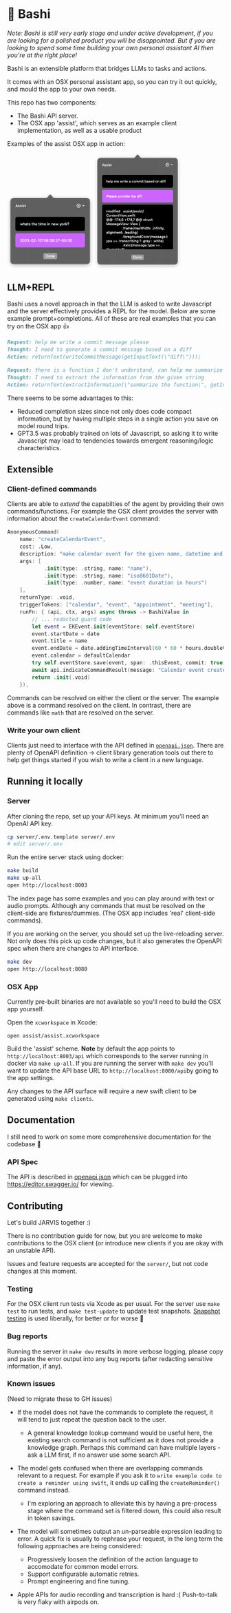 # 🌁 Bashi

_Note: Bashi is still very early stage and under active development, if you are
looking for a polished product you will be disappointed. But if you are looking
to spend some time building your own personal assistant AI then you're at the
right place!_

Bashi is an extensible platform that bridges LLMs to tasks and actions.

It comes with an OSX personal assistant app, so you can try it out
quickly, and mould the app to your own needs.

This repo has two components:

- The Bashi API server.
- The OSX app 'assist', which serves as an example client implementation, as
  well as a usable product

Examples of the assist OSX app in action:

<p float="left">
  <img src="images/example_1.png?raw=true" width="200" />
  <img src="images/example_2.png?raw=true" width="200" />
</p>

## LLM+REPL

Bashi uses a novel approach in that the LLM is asked to write Javascript and the
server effectively provides a REPL for the model. Below are some example
prompt+completions. All of these are real examples that you can try on the OSX
app :+1:

```markdown
Request: help me write a commit message please
Thought: I need to generate a commit message based on a diff
Action: returnText(writeCommitMessage(getInputText(\"diff\")));
```

```markdown
Request: there is a function I don't understand, can help me summarize it?
Thought: I need to extract the information from the given string
Action: returnText(extractInformation(\"summarize the function\", getInputText(\"what is the function?\")))
```

There seems to be some advantages to this:

- Reduced completion sizes since not only does code compact information, but by
  having multiple steps in a single action you save on model round trips.
- GPT3.5 was probably trained on lots of Javascript, so asking it to write Javascript
  may lead to tendencies towards emergent reasoning/logic characteristics.

## Extensible

### Client-defined commands

Clients are able to _extend_ the capabilties of the agent by providing their own
commands/functions. For example the OSX client provides the server with
information about the `createCalendarEvent` command:

```swift
AnonymousCommand(
    name: "createCalendarEvent",
    cost: .Low,
    description: "make calendar event for the given name, datetime and duration",
    args: [
            .init(type: .string, name: "name"),
            .init(type: .string, name: "iso8601Date"),
            .init(type: .number, name: "event duration in hours")
    ],
    returnType: .void,
    triggerTokens: ["calendar", "event", "appointment", "meeting"],
    runFn: { (api, ctx, args) async throws -> BashiValue in
        // ... redacted guard code
        let event = EKEvent.init(eventStore: self.eventStore)
        event.startDate = date
        event.title = name
        event.endDate = date.addingTimeInterval(60 * 60 * hours.doubleValue)
        event.calendar = defaultCalendar
        try self.eventStore.save(event, span: .thisEvent, commit: true)
        await api.indicateCommandResult(message: "Calendar event created")
        return .init(.void)
    }),
```

Commands can be resolved on either the client or the server. The example above
is a command resolved on the client. In contrast, there are commands like `math`
that are resolved on the server.

### Write your own client

Clients just need to interface with the API defined in
[`openapi.json`](server/static/openapi.json). There are plenty of OpenAPI
definition -> client library generation tools out there to help get things
started if you wish to write a client in a new language.

## Running it locally

### Server

After cloning the repo, set up your API keys. At minimum you'll need an OpenAI
API key.

```sh
cp server/.env.template server/.env
# edit server/.env
```

Run the entire server stack using docker:

```sh
make build
make up-all
open http://localhost:8003
```

The index page has some examples and you can play around with text or audio
prompts. Although any commands that must be resolved on the client-side are
fixtures/dummies. (The OSX app includes 'real' client-side commands).

If you are working on the server, you should set up the live-reloading
server. Not only does this pick up code changes, but it also generates the
OpenAPI spec when there are changes to API interface.

```sh
make dev
open http://localhost:8080
```

### OSX App

Currently pre-built binaries are not available so you'll need to build the OSX app yourself.

Open the `xcworkspace` in Xcode:

```
open assist/assist.xcworkspace
```

Build the 'assist' scheme. **Note** by default the app points to
`http://localhost:8003/api` which corresponds to the server running in docker
via `make up-all`. If you are running the server with `make dev` you'll want to
update the API base URL to `http://localhost:8080/api`by going to the app
settings.

Any changes to the API surface will require a new swift client to be generated
using `make clients`.

## Documentation

I still need to work on some more comprehensive documentation for the codebase 🙇

### API Spec

The API is described in [openapi.json](server/static/openapi.json) which can be
plugged into https://editor.swagger.io/ for viewing.

## Contributing

Let's build JARVIS together :)

There is no contribution guide for now, but you are welcome to make
contributions to the OSX client (or introduce new clients if you are okay with
an unstable API).

Issues and feature requests are accepted for the `server/`, but not code changes
at this moment.

### Testing

For the OSX client run tests via Xcode as per usual.
For the server use `make test` to run tests, and `make test-update` to update
test snapshots. [Snapshot
testing](https://deno.land/manual@v1.28.3/basics/testing/snapshot_testing) is
used liberally, for better or for worse 🙈

### Bug reports

Running the server in `make dev` results in more verbose logging, please copy
and paste the error output into any bug reports (after redacting sensitive
information, if any).

### Known issues

(Need to migrate these to GH issues)

- If the model does not have the commands to complete the request, it will tend
  to just repeat the question back to the user.

  - A general knowledge lookup command would be useful here, the existing search
    command is not sufficient as it does not provide a knowledge graph. Perhaps
    this command can have multiple layers - ask a LLM first, if no answer use
    some search API.

- The model gets confused when there are overlapping commands relevant to a
  request. For example if you ask it to `write example code to create a reminder
using swift`, it ends up calling the `createReminder()` command instead.

  - I'm exploring an approach to alleviate this by having a pre-process stage
    where the command set is filtered down, this could also result in token savings.

- The model will sometimes output an un-parseable expression leading to error. A
  quick fix is usually to rephrase your request, in the long term the following
  approaches are being considered:

  - Progressively loosen the definition of the action language to accomodate for common model errors.
  - Support configurable automatic retries.
  - Prompt engineering and fine tuning.

- Apple APIs for audio recording and transcription is hard :( Push-to-talk is
  very flaky with airpods on.
